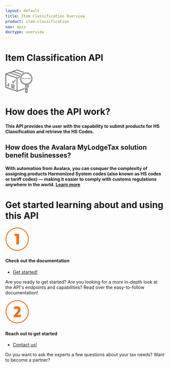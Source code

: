 ```yaml
---
layout: default
title: Item Classification Overview
product: item-classification
nav: apis
doctype: overview
---
```

<div class="row bg-map padding-bottom">
  <div class="col-md-8 col-md-offset-2 text-center ">
    <h1 class="h1p">Item Classification API</h1>
    <img src="/public/images/devdot/item-classification.png" height="75" style="filter: grayscale(100%);" alt="item-classification" />
  </div>
</div>
<div class="row border-top padding-top padding-bottom">
  <div class="col-md-8 col-md-offset-2 text-center">
    <h1 class="text-left">How does the API work?</h1>
    <h4 class="text-left">
      This API provides the user with the capability to submit products for HS Classification and retrieve the HS Codes.
    </h4>
    <h2 class="text-left">How does the Avalara MyLodgeTax solution benefit businesses?</h2>
     <h4 class="text-left">With automation from Avalara, you can conquer the complexity of assigning products Harmonized System codes (also known as HS codes or tariff codes) — making it easier to comply with customs regulations anywhere in the world. <a href="https://www.avalara.com/us/en/products/global-commerce-offerings/item-classification.html" target="_blank">Learn more</a></h4>
  </div>
</div>
<div class="row border-top padding-top padding-bottom">
  <div class="col-md-8 col-md-offset-2 text-center" >
    <h1 class="h1p" class="padding-marginbottom">Get started learning about and using this API</h1>
    <div class="row">
        <!-- "1" -->
        <div class="col-md-6 card">
            <div class="col-md-7 col-md-offset-5">
                <img src="/public/images/devdot/DevDotSvgGAssets_One.svg" height="75" alt="1" />
            </div>
            <div class="col-md-7 col-md-offset-5 card card-border-top">
                <h4>Check out the documentation</h4>
            </div>
            <div class="col-md-7 col-md-offset-5 padding-top">
                <ul class="pipe">
                    <li><a target="_blank" href="/api-reference/item-classification/v2/">Get started!</a></li>
                </ul>
            </div>
            <div class="col-md-7 col-md-offset-5 padding-top">
                <p class="text-left">
                  Are you ready to get started? Are you looking for a more in-depth look at the API's endpoints and capabilities? Read over the easy-to-follow documentation! 
                </p>
            </div>
        </div>
        <!-- "2" -->
        <div class="col-md-6 card">
            <div class="col-md-7 col-md-offset-1 twoFix">
                <img src="/public/images/devdot/DevDotSvgGAssets_Two.svg" height="75" alt="2" />
            </div>
            <div class="col-md-7 col-md-offset-1 card card-border-top">
                <h4>Reach out to get started</h4>
            </div>
            <div class="col-md-7 col-md-offset-1 padding-top">
                <ul class="pipe">
                    <li><a href="https://www.avalara.com/us/en/get-started.html" target="_blank">Contact us!</a></li>
                </ul>
            </div>
            <div class="col-md-7 col-md-offset-1 padding-top">
                <p class="text-left">
                  Do you want to ask the experts a few questions about your tax needs? Want to become a partner? 
                </p>
            </div>
        </div>
    </div>
  </div>
</div>

